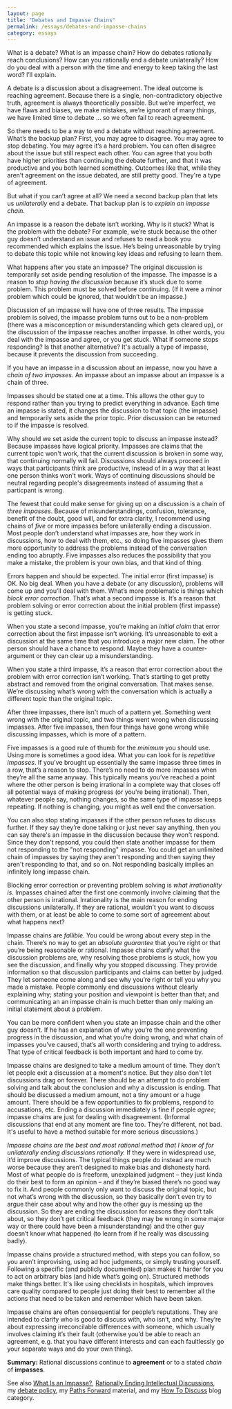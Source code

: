 ```yaml
---
layout: page
title: "Debates and Impasse Chains"
permalink: /essays/debates-and-impasse-chains
category: essays
---
```


What is a debate? What is an impasse chain? How do debates rationally reach conclusions? How can you rationally end a debate unilaterally? How do you deal with a person with the time and energy to keep taking the last word? I’ll explain.

A debate is a discussion about a disagreement. The ideal outcome is reaching agreement. Because there is a single, non-contradictory objective truth, agreement is always theoretically possible. But we’re imperfect, we have flaws and biases, we make mistakes, we’re ignorant of many things, we have limited time to debate … so we often fail to reach agreement.

So there needs to be a way to end a debate without reaching agreement. What’s the backup plan? First, you may agree to disagree. You may agree to stop debating. You may agree it’s a hard problem. You can often disagree about the issue but still respect each other. You can agree that you both have higher priorities than continuing the debate further, and that it was productive and you both learned something. Outcomes like that, while they aren’t agreement on the issue debated, are still pretty good. They're a type of agreement.

But what if you can’t agree at all? We need a second backup plan that lets us *unilaterally* end a debate. That backup plan is to *explain an impasse chain*.

An impasse is a reason the debate isn’t working. Why is it stuck? What is the problem with the debate? For example, we’re stuck because the other guy doesn’t understand an issue and refuses to read a book you recommended which explains the issue. He’s being unreasonable by trying to debate this topic while not knowing key ideas and refusing to learn them.

What happens after you state an impasse? The original discussion is temporarily set aside pending resolution of the impasse. The impasse is a reason to *stop having the discussion* because it’s stuck due to some problem. This problem must be solved before continuing. (If it were a minor problem which could be ignored, that wouldn’t be an impasse.)

Discussion of an impasse will have one of three results. The impasse problem is solved, the impasse problem turns out to be a non-problem (there was a misconception or misunderstanding which gets cleared up), or the discussion of the impasse reaches another impasse. In other words, you deal with the impasse and agree, or you get stuck. What if someone stops responding? Is that another alternative? It's actually a type of impasse, because it prevents the discussion from succeeding.

If you have an impasse in a discussion about an impasse, now you have a *chain of two impasses*. An impasse about an impasse about an impasse is a chain of three.

Impasses should be stated one at a time. This allows the other guy to respond rather than you trying to predict everything in advance. Each time an impasse is stated, it changes the discussion to that topic (the impasse) and temporarily sets aside the prior topic. Prior discussion can be returned to if the impasse is resolved.

Why should we set aside the current topic to discuss an impasse instead? Because impasses have logical priority. Impasses are claims that the current topic won't work, that the current discussion is broken in some way, that continuing normally will fail. Discussions should always proceed in ways that participants think are productive, instead of in a way that at least one person thinks won't work. Ways of continuing discussions should be neutral regarding people's disagreements instead of assuming that a particpant is wrong.

The fewest that could make sense for giving up on a discussion is a chain of *three impasses*. Because of misunderstandings, confusion, tolerance, benefit of the doubt, good will, and for extra clarity, I recommend using chains of *five* or more impasses before unilaterally ending a discussion. Most people don’t understand what impasses are, how they work in discussions, how to deal with them, etc., so doing five impasses gives them more opportunity to address the problems instead of the conversation ending too abruptly. Five impasses also reduces the possibility that you make a mistake, the problem is your own bias, and that kind of thing.

Errors happen and should be expected. The initial error (first impasse) is OK. No big deal. When you have a debate (or any discussion), problems will come up and you’ll deal with them. What’s more problematic is things which *block error correction*. That’s what a second impasse is. It’s a reason that problem solving or error correction about the initial problem (first impasse) is getting stuck.

When you state a second impasse, you’re making an *initial claim* that error correction about the first impasse isn’t working. It’s unreasonable to exit a discussion at the same time that you introduce a major new claim. The other person should have a chance to respond. Maybe they have a counter-argument or they can clear up a misunderstanding.

When you state a third impasse, it’s a reason that error correction about the problem with error correction isn’t working. That’s starting to get pretty abstract and removed from the original conversation. That makes sense. We’re discussing what’s wrong with the conversation which is actually a different topic than the original topic.

After three impasses, there isn't much of a pattern yet. Something went wrong with the original topic, and two things went wrong when discussing impasses. After five impasses, then four things have gone wrong while discussing impasses, which is more of a pattern.

Five impasses is a good rule of thumb for the *minimum* you should use. Using more is sometimes a good idea. What you can look for is *repetitive impasses*. If you’ve brought up essentially the same impasse three times in a row, that’s a reason to stop. There’s no need to do more impasses when they’re all the same anyway. This typically means you’ve reached a point where the other person is being irrational in a complete way that closes off all potential ways of making progress (or you're being irrational). Then, whatever people say, nothing changes, so the same type of impasse keeps repeating. If nothing is changing, you might as well end the conversation.

You can also stop stating impasses if the other person refuses to discuss further. If they say they’re done talking or just never say anything, then you can say there's an impasse in the discussion because they won't respond. Since they don't repsond, you could then state another impasse for them not responding to the "not responding" impasse. You could get an unlimited chain of impasses by saying they aren't responding and then saying they aren't responding to that, and so on. Not responding basically implies an infinitely long impasse chain.

Blocking error correction or preventing problem solving is *what irrationality is*. Impasses chained after the first one commonly involve claiming that the other person is irrational. Irrationality is the main reason for ending discussions unilaterally. If they are rational, wouldn’t you want to discuss with them, or at least be able to come to some sort of agreement about what happens next?

Impasse chains are *fallible*. You could be wrong about every step in the chain. There’s no way to get an *absolute guarantee* that you’re right or that you’re being reasonable or rational. Impasse chains clarify what the discussion problems are, why resolving those problems is stuck, how you see the discussion, and finally why you stopped discussing. They provide information so that discussion participants and claims can better by judged. They let someone come along and see why you’re right or tell you why you made a mistake. People commonly end discussions without clearly explaining why; stating your position and viewpoint is better than that; and communicating an an impasse chain is much better than only making an initial statement about a problem.

You can be more confident when you state an impasse chain and the other guy doesn’t. If he has an explanation of why you’re the one preventing progress in the discussion, and what you’re doing wrong, and what chain of impasses you’ve caused, that’s all worth considering and trying to address. That type of critical feedback is both important and hard to come by.

Impasse chains are designed to take a medium amount of time. They don't let people exit a discussion at a moment's notice. But they also don't let discussions drag on forever. There should be an attempt to do problem solving and talk about the conclusion and why a discussion is ending. That should be discussed a medium amount, not a tiny amount or a huge amount. There should be a few opportunities to fix problems, respond to accusations, etc. Ending a discussion immediately is fine if people *agree*; impasse chains are just for dealing with disagreement. (Informal discussions that end at any moment are fine too. They're different, not bad. It's useful to have a method suitable for more serious discussions.)

*Impasse chains are the best and most rational method that I know of for unilaterally ending discussions rationally.* If they were in widespread use, it’d improve discussions. The typical things people do instead are much worse because they aren’t designed to make bias and dishonesty hard. Most of what people do is freeform, unexplained judgment – they just kinda do their best to form an opinion – and if they’re biased there’s no good way to fix it. And people commonly only want to discuss the original topic, but not what’s wrong with the discussion, so they basically don’t even try to argue their case about why and how the other guy is messing up the discussion. So they are ending the discussion for reasons they don’t talk about, so they don’t get critical feedback (they may be wrong in some major way or there could have been a misunderstanding) and the other guy doesn’t know what happened (to learn from if he really was discussing badly).

Impasse chains provide a structured method, with steps you can follow, so you aren’t improvising, using ad hoc judgments, or simply trusting yourself. Following a specific (and publicly documented) plan makes it harder for you to act on arbitrary bias (and hide what’s going on). Structured methods make things better. It's like using checklists in hospitals, which improves care quality compared to people just doing their best to remember all the actions that need to be taken and remember which have been taken.

Impasse chains are often consequential for people’s reputations. They are intended to clarify who is good to discuss with, who isn’t, and why. They’re about expressing irreconcilable differences with someone, which usually involves claiming it’s their fault (otherwise you’d be able to reach an agreement, e.g. that you have different interests and can each faultlessly go your separate ways and do your own thing).

**Summary:** Rational discussions continue to **agreement** or to a stated *chain* of **impasses**.

See also [What Is an Impasse?](https://curi.us/2339-what-is-an-impasse), [Rationally Ending Intellectual Discussions](https://curi.us/2362-rationally-ending-intellectual-discussions), my [debate policy](https://elliottemple.com/debate-policy), my [Paths Forward](http://fallibleideas.com/paths-forward) material, and my [How To Discuss](https://curi.us/archives/list_category/114) blog category.
